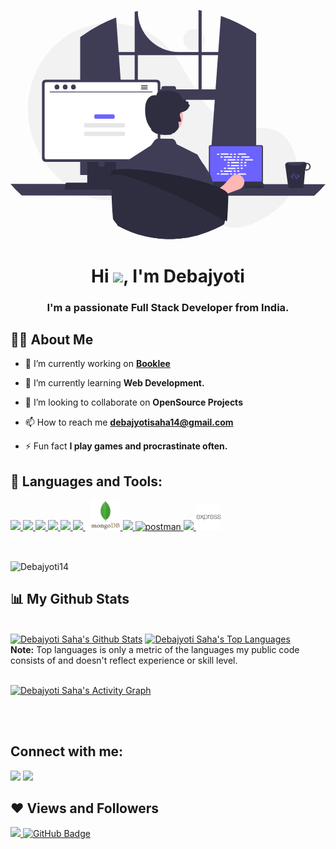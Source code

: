 <svg width="100%" height="175px" xmlns="http://www.w3.org/2000/svg" data-name="Layer 1" width="786.81995" height="572.25773" viewBox="0 0 786.81995 572.25773" xmlns:xlink="http://www.w3.org/1999/xlink"><circle cx="458.32136" cy="74.18162" r="26.70075" fill="#f2f2f2"/><path d="M872.03753,661.02307c39.6877-30.22889,58.64352-81.02546,46.77635-129.48234q-.44231-1.806-.93367-3.6038c-7.86742-28.76343-27.33167-56.10058-55.7-65.29129-23.81971-7.71694-49.81962-1.78274-74.66936-4.85149-48.78136-6.02417-86.60057-45.494-113.21115-86.81933-26.61064-41.32546-47.06182-87.58331-82.42157-121.72413-58.28479-56.27536-153.36192-68.39149-225.62671-31.76044C293.98673,254.12142,247.95487,335.39062,249.918,416.38554c1.96322,80.995,50.04632,158.43176,119.87492,199.517,25.65222,15.093,55.32138,25.78522,84.84826,22.04377,25.62011-3.24641,48.89908-17.01264,74.39861-21.09959,40.09115-6.42568,79.92687,11.70084,114.60268,32.82375,34.67571,21.12288,68.17007,46.15988,107.57436,55.95242C789.47831,715.13139,836.88051,687.80109,872.03753,661.02307Z" transform="translate(-206.59003 -163.87113)" fill="#f2f2f2"/><path d="M815.016,219.19108c-.87006-.58-1.75-1.13-2.62006-1.69a380.24008,380.24008,0,0,0-80.31-38.93l-6.54,90.22h-41.46v-103.39c-2.61-.54-5.24-1.05-7.87-1.53v104.92H626.94587A102.26992,102.26992,0,0,1,524.67595,166.5212v-.0001c-2.64.57-5.26,1.18-7.88,1.83v100.44h-40.13l-6.23-86.03a380.8581,380.8581,0,0,0-81.94,43.53c-.44.3-.88.61-1.31.91-2.21,1.55-4.39,3.13-6.56,4.73v344.19h118.27l-2.09-28.95-11.5-158.95h231.59l-11.5,158.95-2.09,28.95h116.96v-353.45Q817.65591,220.90114,815.016,219.19108Zm-298.22,142.78h-33.39l-6.17-85.3h39.56Zm159.42,0h-56.08v-1.69a6.17975,6.17975,0,0,0-6.19-6.18h-24.38a6.17757,6.17757,0,0,0-6.18,6.18v1.69h-58.71v-85.3h151.54Zm7.87,0v-85.3h40.89l-6.17,85.3Z" transform="translate(-206.59003 -163.87113)" fill="#3f3d56"/><path d="M206.59,598.16193a289.0029,289.0029,0,0,0,28.12,28.95l730.58,1a289.0029,289.0029,0,0,0,28.12-28.95Z" transform="translate(-206.59003 -163.87113)" fill="#3f3d56"/><path d="M702.01993,505.46245v85.704a4.12233,4.12233,0,0,0,4.11906,4.11907H833.14348a4.12232,4.12232,0,0,0,4.11907-4.11907v-85.704a4.12433,4.12433,0,0,0-4.11907-4.11452H706.139A4.12434,4.12434,0,0,0,702.01993,505.46245Z" transform="translate(-206.59003 -163.87113)" fill="#3f3d56"/><path d="M704.99939,506.52881V590.1092a2.20523,2.20523,0,0,0,2.20141,2.20141H832.08626a2.20522,2.20522,0,0,0,2.20141-2.20141V506.52881a2.20621,2.20621,0,0,0-2.20141-2.206H707.2008A2.20623,2.20623,0,0,0,704.99939,506.52881Z" transform="translate(-206.59003 -163.87113)" fill="#6c63ff"/><path d="M699.36376,607.881a2.46985,2.46985,0,0,0,1.94346.92984H837.29917a2.5024,2.5024,0,0,0,2.44606-3.0157l-2.111-10.02722a2.50694,2.50694,0,0,0-1.55811-1.81784,2.42467,2.42467,0,0,0-.888-.1675H703.40985a2.42446,2.42446,0,0,0-.888.1675,2.50671,2.50671,0,0,0-1.55811,1.81784l-2.111,10.02722A2.5005,2.5005,0,0,0,699.36376,607.881Z" transform="translate(-206.59003 -163.87113)" fill="#2f2e41"/><rect x="830.03379" y="595.58843" width="4.18849" height="2.51309" rx="0.48819" transform="translate(1457.66604 1029.81882) rotate(-180)" fill="#3f3d56"/><rect x="821.65681" y="595.58843" width="4.18849" height="2.51309" rx="0.48819" transform="translate(1440.91208 1029.81882) rotate(-180)" fill="#3f3d56"/><rect x="813.27982" y="595.58843" width="4.18849" height="2.51309" rx="0.48819" transform="translate(1424.15811 1029.81882) rotate(-180)" fill="#3f3d56"/><rect x="804.90284" y="595.58843" width="4.18849" height="2.51309" rx="0.48819" transform="translate(1407.40415 1029.81882) rotate(-180)" fill="#3f3d56"/><rect x="796.52586" y="595.58843" width="4.18849" height="2.51309" rx="0.48819" transform="translate(1390.65018 1029.81882) rotate(-180)" fill="#3f3d56"/><rect x="788.14888" y="595.58843" width="4.18849" height="2.51309" rx="0.48819" transform="translate(1373.89622 1029.81882) rotate(-180)" fill="#3f3d56"/><rect x="779.7719" y="595.58843" width="4.18849" height="2.51309" rx="0.48819" transform="translate(1357.14226 1029.81882) rotate(-180)" fill="#3f3d56"/><rect x="771.39491" y="595.58843" width="4.18849" height="2.51309" rx="0.48819" transform="translate(1340.38829 1029.81882) rotate(-180)" fill="#3f3d56"/><rect x="763.01793" y="595.58843" width="4.18849" height="2.51309" rx="0.48819" transform="translate(1323.63433 1029.81882) rotate(-180)" fill="#3f3d56"/><rect x="754.64095" y="595.58843" width="4.18849" height="2.51309" rx="0.48819" transform="translate(1306.88037 1029.81882) rotate(-180)" fill="#3f3d56"/><rect x="746.26397" y="595.58843" width="4.18849" height="2.51309" rx="0.48819" transform="translate(1290.1264 1029.81882) rotate(-180)" fill="#3f3d56"/><rect x="737.88699" y="595.58843" width="4.18849" height="2.51309" rx="0.48819" transform="translate(1273.37244 1029.81882) rotate(-180)" fill="#3f3d56"/><rect x="729.51001" y="595.58843" width="4.18849" height="2.51309" rx="0.48819" transform="translate(1256.61847 1029.81882) rotate(-180)" fill="#3f3d56"/><rect x="721.13302" y="595.58843" width="4.18849" height="2.51309" rx="0.48819" transform="translate(1239.86451 1029.81882) rotate(-180)" fill="#3f3d56"/><rect x="712.75604" y="595.58843" width="4.18849" height="2.51309" rx="0.48819" transform="translate(1223.11055 1029.81882) rotate(-180)" fill="#3f3d56"/><rect x="704.37906" y="595.58843" width="4.18849" height="2.51309" rx="0.48819" transform="translate(1206.35658 1029.81882) rotate(-180)" fill="#3f3d56"/><rect x="830.13277" y="599.77692" width="4.18849" height="2.51309" rx="0.48819" transform="translate(1457.86401 1038.1958) rotate(-180)" fill="#3f3d56"/><rect x="821.75579" y="599.77692" width="4.18849" height="2.51309" rx="0.48819" transform="translate(1441.11005 1038.1958) rotate(-180)" fill="#3f3d56"/><rect x="813.37881" y="599.77692" width="4.18849" height="2.51309" rx="0.48819" transform="translate(1424.35608 1038.1958) rotate(-180)" fill="#3f3d56"/><rect x="805.00183" y="599.77692" width="4.18849" height="2.51309" rx="0.48819" transform="translate(1407.60212 1038.1958) rotate(-180)" fill="#3f3d56"/><rect x="796.62485" y="599.77692" width="4.18849" height="2.51309" rx="0.48819" transform="translate(1390.84816 1038.1958) rotate(-180)" fill="#3f3d56"/><rect x="788.24786" y="599.77692" width="4.18849" height="2.51309" rx="0.48819" transform="translate(1374.09419 1038.1958) rotate(-180)" fill="#3f3d56"/><rect x="779.87088" y="599.77692" width="4.18849" height="2.51309" rx="0.48819" transform="translate(1357.34023 1038.1958) rotate(-180)" fill="#3f3d56"/><rect x="771.4939" y="599.77692" width="4.18849" height="2.51309" rx="0.48819" transform="translate(1340.58627 1038.1958) rotate(-180)" fill="#3f3d56"/><rect x="763.11692" y="599.77692" width="4.18849" height="2.51309" rx="0.48819" transform="translate(1323.8323 1038.1958) rotate(-180)" fill="#3f3d56"/><rect x="754.73994" y="599.77692" width="4.18849" height="2.51309" rx="0.48819" transform="translate(1307.07834 1038.1958) rotate(-180)" fill="#3f3d56"/><rect x="746.36295" y="599.77692" width="4.18849" height="2.51309" rx="0.48819" transform="translate(1290.32437 1038.1958) rotate(-180)" fill="#3f3d56"/><rect x="737.98597" y="599.77692" width="4.18849" height="2.51309" rx="0.48819" transform="translate(1273.57041 1038.1958) rotate(-180)" fill="#3f3d56"/><rect x="729.60899" y="599.77692" width="4.18849" height="2.51309" rx="0.48819" transform="translate(1256.81645 1038.1958) rotate(-180)" fill="#3f3d56"/><rect x="721.23201" y="599.77692" width="4.18849" height="2.51309" rx="0.48819" transform="translate(1240.06248 1038.1958) rotate(-180)" fill="#3f3d56"/><rect x="712.85503" y="599.77692" width="4.18849" height="2.51309" rx="0.48819" transform="translate(1223.30852 1038.1958) rotate(-180)" fill="#3f3d56"/><rect x="704.47805" y="599.77692" width="4.18849" height="2.51309" rx="0.48819" transform="translate(1206.55456 1038.1958) rotate(-180)" fill="#3f3d56"/><rect x="760.60382" y="604.80311" width="33.50793" height="2.51309" rx="0.48819" transform="translate(1348.12555 1048.24818) rotate(-180)" fill="#3f3d56"/><rect x="515.63106" y="358.73707" width="5.96585" height="3.12216" rx="1.56108" fill="#fff"/><rect x="548.15407" y="358.73707" width="5.96585" height="3.12216" rx="1.56108" fill="#fff"/><rect x="557.36892" y="358.73707" width="5.96585" height="3.12216" rx="1.56108" fill="#fff"/><rect x="524.47742" y="358.4768" width="20.79613" height="3.12216" rx="1.56108" fill="#fff"/><rect x="567.84144" y="358.4768" width="20.79613" height="3.12216" rx="1.56108" fill="#fff"/><rect x="524.30386" y="365.78373" width="5.96585" height="3.12216" rx="1.56108" fill="#fff"/><rect x="556.82687" y="365.78373" width="5.96585" height="3.12216" rx="1.56108" fill="#fff"/><rect x="566.04172" y="365.78373" width="5.96585" height="3.12216" rx="1.56108" fill="#fff"/><rect x="533.15023" y="365.52345" width="20.79613" height="3.12216" rx="1.56108" fill="#fff"/><rect x="576.51424" y="365.52345" width="20.79613" height="3.12216" rx="1.56108" fill="#fff"/><rect x="532.97666" y="372.83038" width="5.96585" height="3.12216" rx="1.56108" fill="#fff"/><rect x="565.49967" y="372.83038" width="5.96585" height="3.12216" rx="1.56108" fill="#fff"/><rect x="574.71453" y="372.83038" width="5.96585" height="3.12216" rx="1.56108" fill="#fff"/><rect x="541.82303" y="372.57011" width="20.79613" height="3.12216" rx="1.56108" fill="#fff"/><rect x="585.18704" y="372.57011" width="20.79613" height="3.12216" rx="1.56108" fill="#fff"/><rect x="541.64947" y="379.87703" width="5.96585" height="3.12216" rx="1.56108" fill="#fff"/><rect x="574.17248" y="379.87703" width="5.96585" height="3.12216" rx="1.56108" fill="#fff"/><rect x="583.38733" y="379.87703" width="5.96585" height="3.12216" rx="1.56108" fill="#fff"/><rect x="550.49583" y="379.61676" width="20.79613" height="3.12216" rx="1.56108" fill="#fff"/><rect x="548.15407" y="407.89751" width="5.96585" height="3.12216" rx="1.56108" fill="#fff"/><rect x="557.36892" y="407.89751" width="5.96585" height="3.12216" rx="1.56108" fill="#fff"/><rect x="567.84144" y="408.15779" width="20.79613" height="3.12216" rx="1.56108" fill="#fff"/><rect x="515.63106" y="407.89751" width="5.96585" height="3.12216" rx="1.56108" fill="#fff"/><rect x="524.47742" y="408.15779" width="20.79613" height="3.12216" rx="1.56108" fill="#fff"/><rect x="524.30386" y="400.85086" width="5.96585" height="3.12216" rx="1.56108" fill="#fff"/><rect x="556.82687" y="400.85086" width="5.96585" height="3.12216" rx="1.56108" fill="#fff"/><rect x="566.04172" y="400.85086" width="5.96585" height="3.12216" rx="1.56108" fill="#fff"/><rect x="533.15023" y="401.11113" width="20.79613" height="3.12216" rx="1.56108" fill="#fff"/><rect x="532.97666" y="393.80421" width="5.96585" height="3.12216" rx="1.56108" fill="#fff"/><rect x="565.49967" y="393.80421" width="5.96585" height="3.12216" rx="1.56108" fill="#fff"/><rect x="574.71453" y="393.80421" width="5.96585" height="3.12216" rx="1.56108" fill="#fff"/><rect x="541.82303" y="394.06448" width="20.79613" height="3.12216" rx="1.56108" fill="#fff"/><rect x="541.64947" y="386.75755" width="5.96585" height="3.12216" rx="1.56108" fill="#fff"/><rect x="574.17248" y="386.75755" width="5.96585" height="3.12216" rx="1.56108" fill="#fff"/><rect x="583.38733" y="386.75755" width="5.96585" height="3.12216" rx="1.56108" fill="#fff"/><rect x="550.49583" y="387.01783" width="20.79613" height="3.12216" rx="1.56108" fill="#fff"/><path d="M711.50727,654.35273l-13.34954-21.10162,41.902-33.40283,17.29534-19.16107a19.16138,19.16138,0,0,1,32.418,6.8279h0a19.16136,19.16136,0,0,1-11.57015,23.991l-27.3488,10.07535Z" transform="translate(-206.59003 -163.87113)" fill="#ffb6b6"/><path d="M398.28,501.35193v102.56h71.85v-102.56a3.448,3.448,0,0,0-2.43-3.3,3.1749,3.1749,0,0,0-1.03-.16H401.75A3.46328,3.46328,0,0,0,398.28,501.35193Zm28.04,35.24a7.67033,7.67033,0,0,1,15.34,0v11.9a7.6701,7.6701,0,0,1-15.34,0Z" transform="translate(-206.59003 -163.87113)" fill="#2f2e41"/><path d="M398.06006,600.632v9.89a1.94622,1.94622,0,0,0,1.93,1.94h68.43a1.93972,1.93972,0,0,0,1.93-1.94v-9.89Z" transform="translate(-206.59003 -163.87113)" fill="#3f3d56"/><path d="M285.25,346.832V534.09192a9.00714,9.00714,0,0,0,9,9h277.5a9.0071,9.0071,0,0,0,9-9V346.832a9.01147,9.01147,0,0,0-9-8.99H294.25A9.01151,9.01151,0,0,0,285.25,346.832Z" transform="translate(-206.59003 -163.87113)" fill="#3f3d56"/><path d="M291.76,349.16193v182.62a4.81833,4.81833,0,0,0,4.81,4.81H569.44a4.81829,4.81829,0,0,0,4.81-4.81v-182.62a4.82047,4.82047,0,0,0-4.81-4.82H296.57A4.82051,4.82051,0,0,0,291.76,349.16193Z" transform="translate(-206.59003 -163.87113)" fill="#fff"/><path d="M342.4,611.79193a2.9484,2.9484,0,0,0,2.32,1.11h162.34a2.98725,2.98725,0,0,0,2.92-3.6l-2.52-11.97a2.99264,2.99264,0,0,0-1.86-2.17,2.89454,2.89454,0,0,0-1.06-.19995H347.23a2.8943,2.8943,0,0,0-1.06.19995,2.99239,2.99239,0,0,0-1.86,2.17l-2.52,11.97A2.985,2.985,0,0,0,342.4,611.79193Z" transform="translate(-206.59003 -163.87113)" fill="#2f2e41"/><path d="M560.58451,369.49866H305.26115a1.0156,1.0156,0,0,1,0-2.0307H560.58451a1.0156,1.0156,0,0,1,0,2.0307Z" transform="translate(-206.59003 -163.87113)" fill="#3f3d56"/><ellipse cx="116.05131" cy="192.32963" rx="5.95043" ry="6.08304" fill="#3f3d56"/><ellipse cx="136.60733" cy="192.32963" rx="5.95043" ry="6.08304" fill="#3f3d56"/><ellipse cx="157.16336" cy="192.32963" rx="5.95043" ry="6.08304" fill="#3f3d56"/><path d="M548.20637,351.622h-14.6a1.1053,1.1053,0,0,0,0,2.21h14.6a1.10511,1.10511,0,0,0,0-2.21Z" transform="translate(-206.59003 -163.87113)" fill="#3f3d56"/><path d="M548.20637,355.772h-14.6a1.10527,1.10527,0,0,0,0,2.21h14.6a1.10508,1.10508,0,0,0,0-2.21Z" transform="translate(-206.59003 -163.87113)" fill="#3f3d56"/><path d="M548.20637,359.92194h-14.6a1.1053,1.1053,0,0,0,0,2.21h14.6a1.10511,1.10511,0,0,0,0-2.21Z" transform="translate(-206.59003 -163.87113)" fill="#3f3d56"/><path d="M900.18575,604.97238a6.41621,6.41621,0,0,0,6.1831,4.331l26.49183-.68178a6.3285,6.3285,0,0,0,5.98085-4.657l3.74888-40.08721a9.79409,9.79409,0,0,0,4.23793.87079,9.66133,9.66133,0,1,0-.4849-19.31658,8.18393,8.18393,0,0,0-1.73618.18056,6.54764,6.54764,0,0,0-4.87405-2.103l-40.75051,1.05229a5.85294,5.85294,0,0,0-1.00519.1248,6.36455,6.36455,0,0,0-4.87318,8.26464Zm43.17345-43.81684,2.66764-9.55274a6.50649,6.50649,0,0,0,.02036-3.37458c.12944-.00034.24363-.06169.37307-.062a6.91049,6.91049,0,0,1,.32357,13.81714A6.50527,6.50527,0,0,1,943.3592,561.15554Z" transform="translate(-206.59003 -163.87113)" fill="#2f2e41"/><path d="M897.97751,544.68623c.86818,4.96412,10.62909,8.45387,22.36585,7.84729,10.79271-.49726,19.61745-4.287,21.23421-8.7785a6.02511,6.02511,0,0,0-1.84436-.24588l-40.75051,1.05229A5.85294,5.85294,0,0,0,897.97751,544.68623Z" transform="translate(-206.59003 -163.87113)" fill="#3f3d56"/><path d="M922.49438,582.94415a.49659.49659,0,0,0,.15091-.06642l5.75315-3.76566a.49923.49923,0,0,0,.00032-.83621l-5.97978-3.91667a.49972.49972,0,1,0-.54792.83585l5.34091,3.49818-5.114,3.34794a.49991.49991,0,0,0,.39637.903Z" transform="translate(-206.59003 -163.87113)" fill="#6c63ff"/><path d="M913.40762,583.36319a.5.5,0,0,0,.12608-.91842l-5.30306-3.04034,5.1256-3.80723a.49963.49963,0,1,0-.596-.80208l-5.73862,4.26265a.49951.49951,0,0,0,.04918.83476l5.96525,3.41968A.4997.4997,0,0,0,913.40762,583.36319Z" transform="translate(-206.59003 -163.87113)" fill="#6c63ff"/><path d="M921.92215,586.24416a.48233.48233,0,0,0,.137-.05785.49976.49976,0,0,0,.16752-.68714l-8.15548-13.40836a.50026.50026,0,0,0-.85442.52058l8.15548,13.40835A.50035.50035,0,0,0,921.92215,586.24416Z" transform="translate(-206.59003 -163.87113)" fill="#6c63ff"/><rect x="209.38454" y="260.82713" width="50.71916" height="10.8457" rx="3.26417" fill="#6c63ff"/><rect x="183.62601" y="282.51852" width="102.23622" height="10.8457" rx="3.26417" fill="#e6e6e6"/><rect x="183.62601" y="304.20991" width="102.23622" height="10.8457" rx="3.26417" fill="#e6e6e6"/><path d="M497.30123,540.717l.21675.68444.01142.02283,6.52515,19.838,7.50627,22.86094,14.1227,42.96133.13688,6.67346v.02283l1.04949,53.6845-2.90894,7.2781,3.274,11.93237s-1.50582-18.037-9.5824-7.67884c-4.57448,5.8864-9.92468,11.90961-14.31668,17.55642q9.59964,3.88436,19.50716,7.0271c1.426.45633,2.86334.88983,4.30071,1.32333q.46194.13692.924.27377a266.86342,266.86342,0,0,0,67.35086,10.82587c1.18637.03425,2.35.057,3.47932.07986.39932.01142.78714.02284,1.175.02284,1.27765.01142,2.54389.02277,3.82154.02277q3.86721,0,7.70018-.11405a266.85337,266.85337,0,0,0,56.09149-7.58613c-.12547-7.58606-.46768-16.44984-.9582-25.91819-.22817-4.64293-5.3502-9.67369-5.65823-14.53336-.21675-3.65047,4.38057-7.08419,4.141-10.79169-1.55143-22.82675-3.49075-14.06417-4.92813-30.22882q-.22245-2.37852-.41066-4.55165c-.924-10.381-1.56284-16.872-1.56284-16.872l6.13733-38.68338,9.6395-60.73442-.74153-1.22063-.83274-.41066-50.844-25.16532-2.76064-7.07276a10.97881,10.97881,0,0,0-10.14143-6.94731l-33.4929-.13688a10.93117,10.93117,0,0,0-8.90946,4.52888l-9.069,12.55978Z" transform="translate(-206.59003 -163.87113)" fill="#3f3d56"/><path d="M533.40653,617.52479,525.8204,633.758l-5.179,11.08822-8.90939,46.646-4.46044,4.73414L503.45,679.467l-39.99772,8.88094c-1.31191-7.28951-.3512.24662-1.16117-7.75009.22817-.22817.46768-.45634.70727-.68451.63882-.59322,1.175-1.15218,1.1636-1.68831-.45633-27.58374.9126-74.52633,12.34311-102.96564a60.05328,60.05328,0,0,1,7.02709-13.1074c.22817-.308.44492-.61606.66167-.924,5.27034-7.3808,8.60136-14.64748,13.32415-19.81511v-.01142a.53028.53028,0,0,0,.07986-.07987.157.157,0,0,0,.04561-.03425l32.44341-17.20272,1.39177,39.10546.99247,28.10851Z" transform="translate(-206.59003 -163.87113)" fill="#3f3d56"/><path d="M650.3914,622.13549l9.476,20.275,3.30742,7.06091,8.90681,46.64162,4.44575,4.72264,3.83039-16.75524,1.7998-.36918,32.4585-6.72243,9.46058,30.04631a17.984,17.984,0,0,0-3.26122-22.50556c-.64606-.58457-1.18444-1.15373-1.16913-1.69211.53847-32.4431-1.446-91.68363-19.36733-116.06588-5.69179-7.73777-9.1068-15.44474-14.07562-20.82885-.0154-.0153-.0154-.0307-.03071-.0307L674.0814,526.1139l-.73836-1.21533-.83066-.41528Z" transform="translate(-206.59003 -163.87113)" fill="#3f3d56"/><circle id="a657ec4b-47ce-4d2a-9c58-81a811696ca9" data-name="Ellipse 5" cx="386.3965" cy="267.20052" r="44.55826" fill="#ffb6b6"/><path d="M653.21227,399.94791a3.75933,3.75933,0,0,0-2.69-1.19l.67-1.86a3.52769,3.52769,0,0,0-3.96-4.7l-2.44.47.23-1.63a3.53387,3.53387,0,0,0-4.73-3.82,3.76631,3.76631,0,0,1-3.24-.23,3.84647,3.84647,0,0,1-1.92-2.61005l-.85-4.1-.09-.22c-4.14-6.9-12.1-11.92-21.84-13.76-8.67005-1.65-17.56-.81-26.13-.02-3.4.32-7.24.68-10.44,2.64-2.72,1.68-5.02,5.04-4.55,8.43-8.45-2.59-17.51,2.58-22,9.1-5.32,7.76-6.19,17.48-6.33,25.08-.38,17.98,3.33,32.69,11,43.73.56.8.7,2.47,1.81,3.03l-.23-.37c1.24.62,2.5,1.62,2.03,2.69-1.35,3.08,7.62,9.89,13.94,12.14,11.53,4.11,26.86,3.76,37.64,2.28l.38-2.55c3.89-.53,6.63-1.54,7.4-3.12,1.36005-1.16,2.52-2.2,3.53-3.16l.01-.01c.02-.02.06-.05.08-.07,4.87-4.67,6-7.32995,6.51-11.37994.49-3.97-.38-8-1.27-11.63,18.74,2.9-7.38-19.96,10.08-24.38a5.434,5.434,0,0,1,.61-.15c.51-.12,1.02-.24,1.51-.38a26.44846,26.44846,0,0,0,6.72-2.87c4.88-2.97,6.49-6.91,9.01-11.35A3.42652,3.42652,0,0,0,653.21227,399.94791Z" transform="translate(-206.59003 -163.87113)" fill="#2f2e41"/><path d="M750.58227,625.3079c-.01,1.75-.03,4.2-.11,7.23q-.015.63-.03,1.29c-.13,5.57-.26,10.24-.47,15.43-.01.36-.02.71-.04,1.07-.28,7.24-.72,15.67-1.48,29.02-1.41,24.66-3.87,3.39-6.34,12.04-.12.43-.25.94-.37,1.54a27.91582,27.91582,0,0,1-1.88,6.33c-1.31.78-2.66,1.53-3.99,2.28-3.79,2.11-7.63995,4.13995-11.51995,6.07-2.18006,1.08-4.37,2.14-6.57,3.16-.35.16-.69.32-1.03.47a270.88715,270.88715,0,0,1-34.75,13.26c-2.32.7-4.63,1.38-6.97,2.01-2.44.68-4.88,1.32-7.35,1.92a266.8933,266.8933,0,0,1-56.09,7.59c-2.55.08-5.12.11-7.7.11-1.28,0-2.54-.01-3.82-.02-.39,0-.78-.01-1.17-.02-1.13-.03-2.3-.05-3.48-.08a266.66307,266.66307,0,0,1-67.35-10.83l-.93-.27c-1.44-.44-2.87-.87-4.3-1.33q-9.90006-3.135-19.51-7.02-7.335-2.955-14.5-6.34a.33861.33861,0,0,1-.12-.06c-1-.46-2.01-.94-3.01-1.43-.13-.07-.27-.14-.41-.21q-5.59506-2.73-11.07-5.72c-3.07-7.05005-7.39-8.4-10.07-14.6a25.87356,25.87356,0,0,1-1.68-5.74c0-.02-.01-.04-.01-.07.28,3.72-1.19-6.6-.01-.04-.01-.12-.02-.25-.03-.4-.03-.36-.06994-.8-.12994-1.35-3.43-33.49-3.21-71.79-4.7-103.35q-.15006-3.06-.31-5.86c-.03-.62-.07-1.23-.11005-1.83.07-.18.15-.37.24-.55a1.002,1.002,0,0,1,.07-.15,1.62294,1.62294,0,0,1,.1-.18c.02-.03.05-.07.07-.1a.91693.91693,0,0,1,.05-.1c.09-.14.19-.29.3-.43.05-.06.09-.11005.14-.16a.80824.80824,0,0,1,.12-.14.637.637,0,0,1,.11-.13c.04-.04.08-.09.13-.13995a.30159.30159,0,0,1,.08-.08,2.03313,2.03313,0,0,1,.26-.25,9.62387,9.62387,0,0,1,1.14-.9c.13995-.09.29-.18.43-.28a19.13528,19.13528,0,0,1,3.17-1.52c.38-.14.76-.27,1.17-.41.15-.04.29-.09.44-.14.22-.07.44-.14.67-.19,1.14-.34,2.37-.63,3.7-.9.16-.03.33-.06.5-.1.24-.05.49-.09.74-.13.34-.06.69-.12,1.04-.18,2.97-.47,6.34-.82,10.06-1.05q.525-.03,1.05-.06c.41-.02.82-.04,1.24-.06.35-.02.71-.03,1.07-.04.35-.02.71-.03,1.08-.04,1.01-.03,2.05-.06,3.11-.08,3.02-.06,6.2-.04,9.54.03,1.55.04,3.13.08,4.75.15.11005,0,.21.01.31.01,1.41.05,2.83.11,4.29.19,1.02.05,2.05.1,3.07995.16.97.06,1.95.12,2.94.19.77.04,1.54.1,2.32.15.66.05,1.32.1,1.98.14l.9.06c.49.04.98.07,1.48.12,1.1.09,2.2.18,3.32.27,1.11.1,2.24.2,3.37.3s2.27.21,3.41.32c.12.01.23.02.34.03,1.04.11005,2.08.21,3.13.32.24.02.49.04.73.07,1.0011.10058,2.02173.21832,3.032.32568.31006.03345.61847.06586.92944.09985.79139.08618,1.57154.16089,2.36847.25446,1.05.12,2.12006.23,3.16.37.81.09,1.62.18,2.43.28,1.27.15,2.56.31,3.85.48.49.06.98.12,1.47.19,3.68.46,7.4.97,11.18,1.5,5.73.81,11.55,1.69,17.41,2.64q8.80509,1.425,17.71,3.01c1.5.27,3,.54,4.51.82q1.02.19491,2.04.38995c1.16.21,2.32.43,3.48.65,1.16.22,2.32.44,3.48.67,1.38.27,2.77.54,4.15.81,9.09,1.8,18.12994,3.72,26.95,5.73,1.45.32995,2.9.67,4.34,1q4.32,1.005,8.56,2.04c.78.18,1.55.37,2.32.56,1.92.48,3.84.96,5.73,1.45l.33.09c1.39.34,2.75.69,4.11,1.05q4.815,1.26,9.47,2.55,3.09.855,6.11,1.73c3.01.87,5.96,1.75,8.83,2.64.71.22,1.42.44,2.12.65,2.1.65,4.17,1.31,6.18,1.97,1.6.52,3.16,1.05,4.7,1.58q2.31.795,4.53,1.59c.95.34,1.89.7,2.83,1.04,1.35.5,2.68,1,3.98,1.5.4.15.79.31,1.18.46.25.11.49.2.73.3.47.19.95.37,1.41.56.47.18.93.37,1.39.57.45.18.91.37,1.35.56.45.18.89.37,1.33.57.37.15.73.31,1.08.47.71.31,1.42.62,2.11.94.34.16.68.31,1.02.47l.78.36c.11.06.22.11.33.16.25.12.51.25.76.37.57995.27,1.15.56,1.71.83.75.38,1.48.76,2.18,1.13.71.37994,1.4.76,2.06,1.12994.11.06.21.12006.32.18006.15.07995.3.17.45.25.51.29,1,.59,1.49.87994.96.59,1.87,1.17,2.72,1.75.19.13.37.26.56.38.63.45,1.23.89,1.79,1.34,0,.01,0,.01.01.01.19.14.37.29.55.43.15.14.31.26.46.4.52.45,1,.87994,1.44,1.32a5.667,5.667,0,0,1,.42.43,1.20839,1.20839,0,0,1,.16.16c.2.2.38.4.55.6a.55257.55257,0,0,1,.07.09c.24.28.46.56.67.84.1.14.21.28.3.42.12.17.24.35.34.52.09.14.17.29.25.43006a7.2566,7.2566,0,0,1,.54,1.12994,5.2413,5.2413,0,0,1,.27.82A5.84442,5.84442,0,0,1,750.58227,625.3079Z" transform="translate(-206.59003 -163.87113)" fill="#2f2e41"/><path d="M750.58227,625.3079c-.01,1.75-.03,4.2-.11,7.23-.01.42-.03.85-.04,1.29-.1,4.25-.25,9.5-.46,15.43-.01.36-.02.71-.04,1.07-.28,7.24-.72,15.67-1.48,29.02-1.41,24.66-3.87,3.39-6.34,12.04-6.86-4.22-14.38-8.64-22.42-13.18q-2.175-1.23-4.39-2.47c-16.08-8.97-34.04-18.37006-52.79-27.68-.74-.37-1.49-.74-2.23-1.1-42.95-21.23-89.83-41.88-127.81-55.66-7.33-2.66-14.33-5.06-20.91-7.17005-13.86-4.43-25.84-7.53-35.06-8.87-9.6-1.4-16.23-.9-18.91,1.99q-.15006-3.06-.31-5.86-.06006-.93-.12-1.83c.06171-.16462.14191-.32172.21955-.48017.01111-.02313.019-.047.03045-.06982a1.002,1.002,0,0,1,.07-.15,1.62294,1.62294,0,0,1,.1-.18,1.05985,1.05985,0,0,1,.12-.2c.09-.14.19-.29.3-.43a3.48261,3.48261,0,0,1,.26-.30005.637.637,0,0,1,.11-.13c.04-.04.08-.09.13-.13995a.30159.30159,0,0,1,.08-.08,2.03313,2.03313,0,0,1,.26-.25,9.62387,9.62387,0,0,1,1.14-.9c.13995-.09.29-.18.43-.28a19.13528,19.13528,0,0,1,3.17-1.52c.38-.14.76-.27,1.17-.41.15-.04.29-.09.44-.14.22-.07.44-.14.67-.19,1.14-.34,2.37-.63,3.7-.9.4-.08.82-.16,1.24-.23.34-.06.69-.12,1.04-.18,2.97-.47,6.34-.82,10.06-1.05q.525-.03,1.05-.06c.41-.02.82-.04,1.24-.06.35-.02.71-.03,1.07-.04.35-.02.71-.03,1.08-.04,1.01-.03,2.05-.06,3.11-.08,3.02-.05,6.2-.03,9.54.04,1.55.03,3.13.08,4.75.15.1,0,.21.01.31.01,1.41.04,2.84.11,4.29.18,1.02.05,2.05.1,3.07995.16.97.06,1.95.12,2.94.19.77.04,1.54.1,2.32.15.66.05,1.32.1,1.98.14.79.06,1.58.12,2.38.18,1.1.09,2.2.18,3.32.27,1.11.1,2.24.2,3.37.3s2.27.21,3.41.32c.12.01.23.02.34.03,1.04.11005,2.08.21,3.13.32q8.73.885,17.97,2.07,5.52.705,11.18,1.51c5.73.81,11.55,1.69,17.41,2.63q8.80509,1.425,17.71,3.01c1.5.27,3,.54,4.51.82q2.76.50994,5.52,1.04c1.16.22,2.32.44,3.48.67,1.38.27,2.77.54,4.15.81,9.09,1.8,18.12994,3.72,26.95,5.73,1.45.32995,2.9.67,4.34,1q4.32,1.005,8.56,2.04c.78.19,1.55.38,2.32.57q2.895.72,5.73,1.44v.01c.11.02.22.05.33.08,1.38.35,2.75.7,4.11,1.06q4.815,1.26,9.47,2.54c2.06.57995,4.1,1.15,6.11,1.73,3.01.88,5.96,1.76,8.83,2.64.71.22,1.42.44,2.12.65q3.15.99,6.18,1.97c1.6.52,3.16,1.05,4.7,1.58q2.31.795,4.53,1.59c.96.34,1.9.69,2.83,1.03,1.36.5,2.68,1,3.98,1.51.4.15.79.31,1.18.46.73.28,1.44.57,2.14.86.47.18.93.37,1.39.57.45.18.91.37,1.35.56.45.18.89.37,1.33.57.37.15.73.31,1.08.47.71.31,1.42.62,2.11.94.34.16.68.31,1.02.47l.78.36c.11.06.22.11.33.16.85.4,1.67.8,2.47,1.2.75.38,1.48.76,2.18,1.13.83.43994,1.62.87,2.38,1.31.15.07995.3.17.45.25.51.29,1,.59,1.49.87994.96.59,1.87,1.17,2.72,1.75.84.58,1.62,1.15,2.35,1.72,0,.01,0,.01.01.01.35.28.69.56,1.01.83.52.45,1,.87994,1.44,1.32a5.667,5.667,0,0,1,.42.43,1.20839,1.20839,0,0,1,.16.16c.21.23.42.46.62006.69.24.28.46.56.67.84.1.14.21.28.3.42.12.17.24.35.34.52.09.14.17.29.25.43006a7.2566,7.2566,0,0,1,.54,1.12994,6.05312,6.05312,0,0,1,.27.82A5.84442,5.84442,0,0,1,750.58227,625.3079Z" transform="translate(-206.59003 -163.87113)" opacity="0.2"/></svg>

<h1 align="center">Hi <img src="https://raw.githubusercontent.com/MartinHeinz/MartinHeinz/master/wave.gif" width="30px">, I'm Debajyoti</h1>
<h3 align="center">I'm a passionate Full Stack Developer from India.</h3>


## 🙋‍♂️ About Me

- 🔭 I’m currently working on **[Booklee](https://(https://booklee.vercel.app/))**

- 🌱 I’m currently learning **Web Development.**

- 👯 I’m looking to collaborate on **OpenSource Projects**

- 📫 How to reach me **debajyotisaha14@gmail.com**

- ⚡ Fun fact **I play games and procrastinate often.**

## 🚀 Languages and Tools:

<p align="left"> 
    <a href="https://reactjs.org/" target="_blank"> <img src="https://img.icons8.com/color/48/000000/react-native.png"/> </a>
    <a href="https://developer.mozilla.org/en-US/docs/Web/JavaScript" target="_blank"> <img src="https://img.icons8.com/color/48/000000/javascript.png"/> </a> 
    <a href="https://www.w3.org/html/" target="_blank"> <img src="https://img.icons8.com/color/48/000000/html-5.png"/> </a> 
    <a href="https://www.w3schools.com/css/" target="_blank"> <img src="https://img.icons8.com/color/48/000000/css3.png"/> </a> 
    <a href="https://getbootstrap.com" target="_blank"> <img src="https://img.icons8.com/color/48/000000/bootstrap.png"/> </a> 
    <a style="padding-right:8px;" href="https://nodejs.org" target="_blank"> <img src="https://img.icons8.com/color/48/000000/nodejs.png"/> </a> 
    <a href="https://www.mongodb.com/" target="_blank"> <img src="https://raw.githubusercontent.com/devicons/devicon/master/icons/mongodb/mongodb-original-wordmark.svg" alt="mongodb" width="48" height="48"/> </a> 
    <a href="https://firebase.google.com/" target="_blank"> <img src="https://img.icons8.com/color/48/000000/firebase.png"/> </a> 
    <a href="https://postman.com" target="_blank"> <img src="https://www.vectorlogo.zone/logos/getpostman/getpostman-icon.svg" alt="postman" width="45" height="45"/> </a>   
    <a href="https://git-scm.com/" target="_blank"> <img src="https://img.icons8.com/color/48/000000/git.png"/> </a> 
    <a href="https://expressjs.com" target="_blank"> <img src="https://raw.githubusercontent.com/devicons/devicon/master/icons/express/express-original-wordmark.svg" alt="express" width="40" height="40"/> </a>
</p>

<!-- [![React Badge](https://img.shields.io/badge/-React-61DBFB?style=for-the-badge&labelColor=black&logo=react&logoColor=61DBFB)](#)  [![Javascript Badge](https://img.shields.io/badge/-Javascript-F0DB4F?style=for-the-badge&labelColor=black&logo=javascript&logoColor=F0DB4F)](#) [![Typescript Badge](https://img.shields.io/badge/-Typescript-007acc?style=for-the-badge&labelColor=black&logo=typescript&logoColor=007acc)](#) [![Nodejs Badge](https://img.shields.io/badge/-Nodejs-3C873A?style=for-the-badge&labelColor=black&logo=node.js&logoColor=3C873A)](#) [![GraphQL Badge](https://img.shields.io/badge/-GraphQl-e535ab?style=for-the-badge&labelColor=black&logo=node.js&logoColor=e535ab)](#) -->
<br/>
<p><img align="center" src="http://github-readme-streak-stats.herokuapp.com?user=Debajyoti14&theme=black-ice&hide_border=true&date_format=M%20j%5B%2C%20Y%5D" alt="Debajyoti14" /></p>

## 📊 My Github Stats

  <br/>
    <a href="https://github.com/Debajyoti14/github-readme-stats"><img alt="Debajyoti Saha's Github Stats" src="https://github-readme-stats.vercel.app/api?username=Debajyoti14&show_icons=true&count_private=true&theme=react&hide_border=true&bg_color=0D1117" /></a>
  <a href="https://github.com/Debajyoti14/github-readme-stats"><img alt="Debajyoti Saha's Top Languages" src="https://github-readme-stats.vercel.app/api/top-langs/?username=Debajyoti14&langs_count=8&count_private=true&layout=compact&theme=react&hide_border=true&bg_color=0D1117" /></a>
  <br/>
  <b>Note:</b> Top languages is only a metric of the languages my public code consists of and doesn't reflect experience or skill level.


<br/>
<br/>

<a href="https://github.com/Debajyoti14/github-readme-activity-graph"><img alt="Debajyoti Saha's Activity Graph" src="https://activity-graph.herokuapp.com/graph?username=Debajyoti14&bg_color=0D1117&color=5BCDEC&line=5BCDEC&point=FFFFFF&hide_border=true" /></a>

<br/>
<br/>

## Connect with me:
<p align="left">

<a href = "https://www.linkedin.com/in/debajyotisaha14/"><img src="https://img.icons8.com/fluent/48/000000/linkedin.png"/></a>
<a href = "https://twitter.com/debajyoti14_"><img src="https://img.icons8.com/fluent/48/000000/twitter.png"/></a>
</p>

## ❤ Views and Followers
<a href="https://github.com/Debajyoti14/github-profile-views-counter">
    <img src="https://komarev.com/ghpvc/?username=Debajyoti14">
</a>
<a href="https://github.com/Debajyoti14?tab=followers"><img src="https://img.shields.io/github/followers/Debajyoti14?label=Followers&style=social" alt="GitHub Badge"></a>
